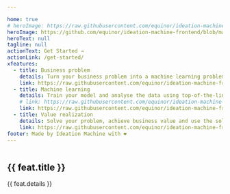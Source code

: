 ```yaml
---

home: true
# heroImage: https://raw.githubusercontent.com/equinor/ideation-machine-frontend/d1102ce9a8e9f97a385a433866f6007c01101dc3/src/IdeationMachineLogo.svg
heroImage: https://github.com/equinor/ideation-machine-frontend/blob/main/src/IdeationMachineLogo-CenteredSlogan.png?raw=true
heroText: null
tagline: null
actionText: Get Started →
actionLink: /get-started/
xfeatures:
  - title: Business problem
    details: Turn your business problem into a machine learning problem with our help
    link: https://raw.githubusercontent.com/equinor/ideation-machine-frontend/9c5978af2bf6f0a19e2f0fff23359ea7405b28ff/src/assets/img/icon_team.svg
  - title: Machine learning
    details: Train your model and analyse the data using top-of-the-line and easy-to-use machine learning tools 
    # link: https://raw.githubusercontent.com/equinor/ideation-machine-frontend/875875179edb5fb3079c6099ad568437b6be6201/src/icon_projects.svg
    link: https://raw.githubusercontent.com/equinor/ideation-machine-frontend/b047f4a8eb34b4f3ec4067fc9f6c9b01ecaa0844/src/assets/img/ai-new.svg
  - title: Value realization 
    details: Solve your problem, achieve business value and use the solution locally or deploy it with the assistance of our DevOps team. 
    link: https://raw.githubusercontent.com/equinor/ideation-machine-frontend/b047f4a8eb34b4f3ec4067fc9f6c9b01ecaa0844/src/assets/img/lighbulb-new.svg
footer: Made by Ideation Machine with ❤️
---
```


<div class="features">
  <div class="feature" v-for="feat in $page.frontmatter.xfeatures">
    <img  v-bind:src="feat.link" >
    <h2>{{ feat.title }}</h2>
    <p>{{ feat.details }} </p>
  </div>
</div>

